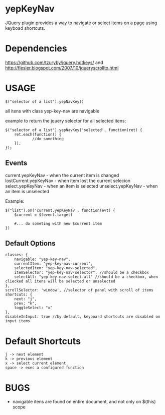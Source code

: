 yepKeyNav
==========

JQuery plugin provides a way to navigate or select items on a page using keyboad shortcuts.

# Dependencies
 https://github.com/tzuryby/jquery.hotkeys/ 
 and http://flesler.blogspot.com/2007/10/jqueryscrollto.html


# USAGE

    $("selector of a list").yepNavKey()

all itens with class yep-key-nav are navigable

example to return the jquery selector for all selected itens:
 
    $("selector of a list").yepNavKey('selected', function(ret) {
        ret.each(function() {
                //do something
        });
    });

## Events

current.yepKeyNav - when the current item is changed
lostCurrent.yepKeyNav - when item lost the current selecion
select.yepKeyNav - when an item is selected
unselect.yepKeyNav - when an item is unselected

Example:

    $("list").on('current.yepKeyNav', function(evt) {
        $current = $(event.target)

        #... do someting with new $current item
    })


## Default Options
    classes: {
        navigable: "yep-key-nav",
        currentItem: "yep-key-nav-current",
        selectedItem: "yep-key-nav-selected",
        itemSelector: "yep-key-nav-selector", //should be a checkbox
        selectAll: "yep-key-nav-select-all" //should be a checkbox, when cliecked all itens will be selected or unselected
    },
    scrollSelector: 'window', //selector of panel with scroll of items
    shortcuts: {
        next: "j",
        prev: "k",
        toggleSelect: "x"
    },
    disableInInput: true //by default, keyboard shortcuts are disabled on input items


# Default Shortcuts

    j -> next element
    k -> previous element
    x -> select current element
    space -> exec a configured function

# BUGS

- navigable itens are found on entire document, and not only on $(this) scope

